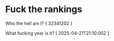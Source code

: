 # Fuck the rankings

Who the hell am I?
{ 32341202 }

What fucking year is it?
[ 2025-04-21T21:10:00Z ]
